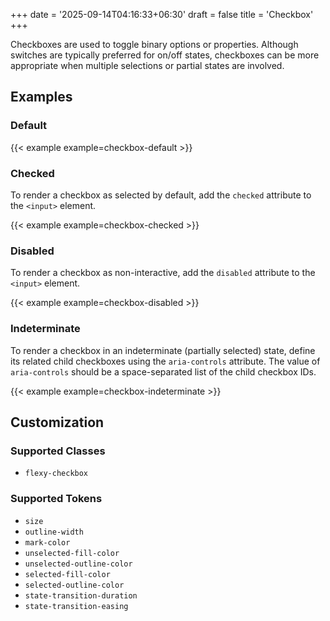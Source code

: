 +++
date = '2025-09-14T04:16:33+06:30'
draft = false
title = 'Checkbox'
+++

Checkboxes are used to toggle binary options or properties. Although switches
are typically preferred for on/off states, checkboxes can be more appropriate
when multiple selections or partial states are involved.

<!--more-->

## Examples

### Default

{{< example example=checkbox-default >}}

### Checked

To render a checkbox as selected by default, add the `checked` attribute to the `<input>` element.

{{< example example=checkbox-checked >}}

### Disabled

To render a checkbox as non-interactive, add the `disabled` attribute to the `<input>` element.

{{< example example=checkbox-disabled >}}

### Indeterminate

To render a checkbox in an indeterminate (partially selected) state, define its related child checkboxes using the `aria-controls` attribute.
The value of `aria-controls` should be a space-separated list of the child checkbox IDs.

{{< example example=checkbox-indeterminate >}}

## Customization

### Supported Classes

- `flexy-checkbox`

### Supported Tokens

- `size`
- `outline-width`
- `mark-color`
- `unselected-fill-color`
- `unselected-outline-color`
- `selected-fill-color`
- `selected-outline-color`
- `state-transition-duration`
- `state-transition-easing`

